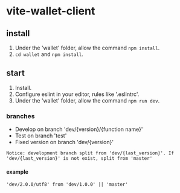 # vite-wallet-client

## install

1. Under the 'wallet' folder, allow the command `npm install`.
2. `cd wallet` and `npm install`.

## start

1. Install.
2. Configure eslint in your editor, rules like '.eslintrc'.
3. Under the 'wallet' folder, allow the command `npm run dev`.

### branches

* Develop on branch 'dev/{version}/{function name}'
* Test on branch 'test'
* Fixed version on branch 'dev/{version}'

`Notice: development branch split from 'dev/{last_version}'. If 'dev/{last_version}' is not exist, split from 'master'`

#### example

` 'dev/2.0.0/utf8' from 'dev/1.0.0' || 'master' `